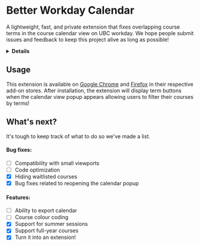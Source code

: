 # Better Workday Calendar

A lightweight, fast, and private extension that fixes overlapping course terms in the course calendar view on UBC workday. We hope people submit issues and feedback to keep this project alive as long as possible!

<details>
<summary><b> Details </b></summary>

This extension tags courses by their start and end dates to determine which term they should belong to. It adds buttons to allow the user to quickly display courses in their desired terms.

It fixes text cutoff issues by expanding the calendar popup area and decreasing font size slightly.

</details>

## Usage

This extension is available on [Google Chrome](https://chromewebstore.google.com/detail/better-workday-calendar/ebgddfhinidlemocaclojkiadpknpoia) and [Firefox](https://addons.mozilla.org/en-CA/firefox/addon/better-workday-calendar/) in their respective add-on stores. After installation, the extension will display term buttons when the calendar view popup appears allowing users to filter their courses by terms!

## What's next?

It's tough to keep track of what to do so we've made a list.

#### Bug fixes:

- [ ] Compatibility with small viewports
- [ ] Code optimization
- [x] Hiding waitlisted courses
- [x] Bug fixes related to reopening the calendar popup

#### Features:

- [ ] Ability to export calendar
- [ ] Course colour coding
- [x] Support for summer sessions
- [x] Support full-year courses
- [x] Turn it into an extension!
